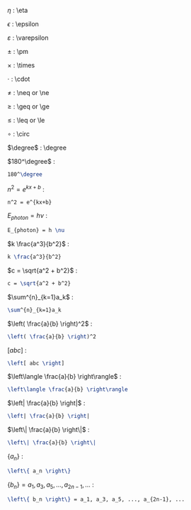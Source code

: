 $\eta$ : \eta

$\epsilon$ : \epsilon

$\varepsilon$ : \varepsilon

$\pm$ : \pm

$\times$ : \times

$\cdot$ : \cdot

$\neq$ : \neq or \ne

$\geq$ : \geq or \ge

$\leq$ : \leq or \le

$\circ$ : \circ

$\degree$ : \degree

$180^\degree$ :
```latex
180^\degree
```

$n^2 = e^{kx+b}$ :
```latex
n^2 = e^{kx+b}
```

$E_{photon} = h \nu$ :
```latex
E_{photon} = h \nu
```

$k \frac{a^3}{b^2}$ :
```latex
k \frac{a^3}{b^2}
```

$c = \sqrt{a^2 + b^2}$ :
```latex
c = \sqrt{a^2 + b^2}
```

$\sum^{n}_{k=1}a_k$ :
```latex
\sum^{n}_{k=1}a_k
```

$\left( \frac{a}{b} \right)^2$ :
```latex
\left( \frac{a}{b} \right)^2
```

$\left[ abc \right]$ :
```latex
\left[ abc \right]
```

$\left\langle \frac{a}{b} \right\rangle$ :
```latex
\left\langle \frac{a}{b} \right\rangle
```

$\left| \frac{a}{b} \right|$ :
```latex
\left| \frac{a}{b} \right|
```

$\left\| \frac{a}{b} \right\|$ :
```latex
\left\| \frac{a}{b} \right\|
```

$\left\{ a_n \right\}$ :
```latex
\left\{ a_n \right\}
```

$\left\{ b_n \right\}=a_1, a_3, a_5, ..., a_{2n-1}, ...$ :
```latex
\left\{ b_n \right\} = a_1, a_3, a_5, ..., a_{2n-1}, ...
```